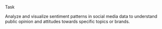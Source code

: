 
Task

Analyze and visualize sentiment patterns in social media data to understand public opinion and attitudes towards specific topics or brands.
